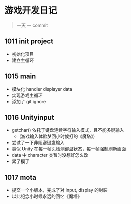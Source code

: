 # 游戏开发日记

> 一天 一 commit 

## 1011 init project

* 初始化项目
* 建立主循环

## 1015 main

* 模块化 handler displayer data
* 实现游戏主循环
* 添加了 git ignore 

## 1016 Unityinput

* getchar() 依托于键盘连续字符输入模式，且不能多键输入
  * (游戏输入体验梦回小时候打的《魔塔》)
* 尝试了一下非阻塞键盘输入
* 类似 Unity 在每一帧头检测键盘状态，每一帧强制刷新画面
* data 中 character 类暂时没想好怎么改
* 累了摸了

## 1017 mota

* 提交一个小版本，完成了对 input, display 的封装
* 以此纪念小时候永远的回忆《魔塔》